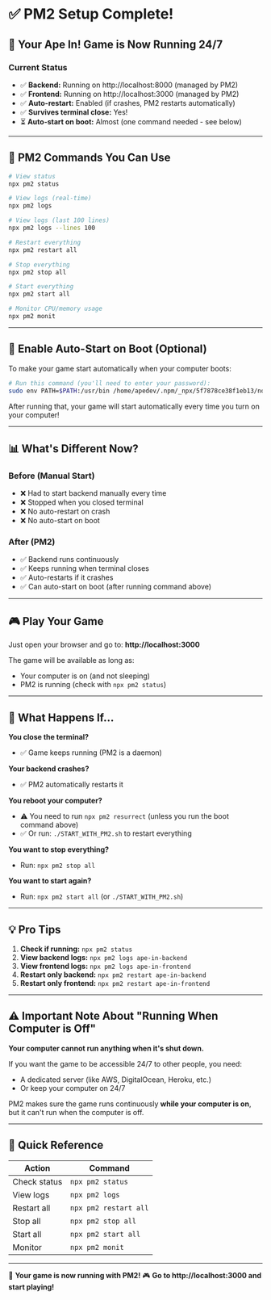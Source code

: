 # ✅ PM2 Setup Complete!

## 🎉 Your Ape In! Game is Now Running 24/7

### Current Status
- ✅ **Backend:** Running on http://localhost:8000 (managed by PM2)
- ✅ **Frontend:** Running on http://localhost:3000 (managed by PM2)
- ✅ **Auto-restart:** Enabled (if crashes, PM2 restarts automatically)
- ✅ **Survives terminal close:** Yes!
- ⏳ **Auto-start on boot:** Almost (one command needed - see below)

---

## 🚀 PM2 Commands You Can Use

```bash
# View status
npx pm2 status

# View logs (real-time)
npx pm2 logs

# View logs (last 100 lines)
npx pm2 logs --lines 100

# Restart everything
npx pm2 restart all

# Stop everything
npx pm2 stop all

# Start everything
npx pm2 start all

# Monitor CPU/memory usage
npx pm2 monit
```

---

## 🔧 Enable Auto-Start on Boot (Optional)

To make your game start automatically when your computer boots:

```bash
# Run this command (you'll need to enter your password):
sudo env PATH=$PATH:/usr/bin /home/apedev/.npm/_npx/5f7878ce38f1eb13/node_modules/pm2/bin/pm2 startup systemd -u apedev --hp /home/apedev
```

After running that, your game will start automatically every time you turn on your computer!

---

## 📊 What's Different Now?

### Before (Manual Start)
- ❌ Had to start backend manually every time
- ❌ Stopped when you closed terminal
- ❌ No auto-restart on crash
- ❌ No auto-start on boot

### After (PM2)
- ✅ Backend runs continuously
- ✅ Keeps running when terminal closes
- ✅ Auto-restarts if it crashes
- ✅ Can auto-start on boot (after running command above)

---

## 🎮 Play Your Game

Just open your browser and go to:
**http://localhost:3000**

The game will be available as long as:
- Your computer is on (and not sleeping)
- PM2 is running (check with `npx pm2 status`)

---

## 🔄 What Happens If...

**You close the terminal?**
- ✅ Game keeps running (PM2 is a daemon)

**Your backend crashes?**
- ✅ PM2 automatically restarts it

**You reboot your computer?**
- ⚠️ You need to run `npx pm2 resurrect` (unless you run the boot command above)
- ✅ Or run: `./START_WITH_PM2.sh` to restart everything

**You want to stop everything?**
- Run: `npx pm2 stop all`

**You want to start again?**
- Run: `npx pm2 start all` (or `./START_WITH_PM2.sh`)

---

## 💡 Pro Tips

1. **Check if running:** `npx pm2 status`
2. **View backend logs:** `npx pm2 logs ape-in-backend`
3. **View frontend logs:** `npx pm2 logs ape-in-frontend`
4. **Restart only backend:** `npx pm2 restart ape-in-backend`
5. **Restart only frontend:** `npx pm2 restart ape-in-frontend`

---

## ⚠️ Important Note About "Running When Computer is Off"

**Your computer cannot run anything when it's shut down.** 

If you want the game to be accessible 24/7 to other people, you need:
- A dedicated server (like AWS, DigitalOcean, Heroku, etc.)
- Or keep your computer on 24/7

PM2 makes sure the game runs continuously **while your computer is on**, but it can't run when the computer is off.

---

## 🎯 Quick Reference

| Action | Command |
|--------|---------|
| Check status | `npx pm2 status` |
| View logs | `npx pm2 logs` |
| Restart all | `npx pm2 restart all` |
| Stop all | `npx pm2 stop all` |
| Start all | `npx pm2 start all` |
| Monitor | `npx pm2 monit` |

---

🎉 **Your game is now running with PM2!**
🎮 **Go to http://localhost:3000 and start playing!**


